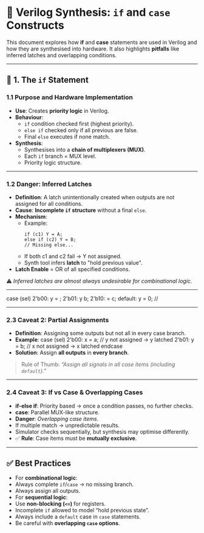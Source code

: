# 🔀 Verilog Synthesis: `if` and `case` Constructs

This document explores how **if** and **case** statements are used in Verilog and how they are synthesised into hardware. It also highlights **pitfalls** like inferred latches and overlapping conditions.

---

## 📖 1. The `if` Statement

### 1.1 Purpose and Hardware Implementation
- **Use**: Creates **priority logic** in Verilog.  
- **Behaviour**:  
  - `if` condition checked first (highest priority).  
  - `else if` checked only if all previous are false.  
  - Final `else` executes if none match.  
- **Synthesis**:  
  - Synthesises into a **chain of multiplexers (MUX)**.  
  - Each `if` branch = MUX level.  
  - Priority logic structure.

---

### 1.2 Danger: Inferred Latches
- **Definition**: A latch unintentionally created when outputs are not assigned for all conditions.  
- **Cause**: **Incomplete `if` structure** without a final `else`.  
- **Mechanism**:  
  - Example:  
    ```
    if (c1) Y = A;
    else if (c2) Y = B;
    // Missing else...
    ```
  - If both c1 and c2 fail → Y not assigned.  
  - Synth tool infers **latch** to "hold previous value".  
- **Latch Enable** = OR of all specified conditions.

⚠️ *Inferred latches are almost always undesirable for combinational logic.*

---
case (sel)
2'b00: y =
; 2'b01: y
b; 2'b10:
= c; default: y = 0; //

---

### 2.3 Caveat 2: Partial Assignments
- **Definition**: Assigning some outputs but not all in every case branch.  
- **Example**:
case (sel)
2'b00: x = a; // y not assigned → y latched
2'b01: y = b; // x not assigned → x latched
endcase
- **Solution**: Assign **all outputs** in **every branch**.  

> Rule of Thumb: *“Assign all signals in all case items (including `default`).”*  

---

### 2.4 Caveat 3: If vs Case & Overlapping Cases
- **if-else if**: Priority based → once a condition passes, no further checks.  
- **case**: Parallel MUX-like structure.  
- **Danger**: *Overlapping case items*.  
- If multiple match → unpredictable results.  
- Simulator checks sequentially, but synthesis may optimise differently.  
- ✅ **Rule**: Case items must be **mutually exclusive**.

---

## ✅ Best Practices

- For **combinational logic**:  
- Always complete `if`/`case` → no missing branch.  
- Always assign all outputs.  
- For **sequential logic**:  
- Use **non-blocking (`<=`)** for registers.  
- Incomplete `if` allowed to model “hold previous state”.  
- Always include a `default` case in `case` statements.  
- Be careful with **overlapping `case` options**.  

